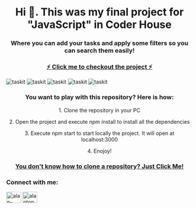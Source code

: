 
<h1 align="center">Hi 👋. This was my final project for "JavaScript" in Coder House</h1>
<h3 align="center">Where you can add your tasks and apply some filters so you can search them easily!</h3>

<a href="https://todo-app-indol-seven.vercel.app/" target="_blank"><h3 align="center">⚡ Click me to checkout the project ⚡</h3></a>

<img alt="taskit" src="https://i.postimg.cc/DwGc7Tm0/task-it5.jpg">
<img alt="taskit" src="https://i.postimg.cc/T12kPHFS/task-it4.jpg">
<img alt="taskit" src="https://i.postimg.cc/8kwKYNrV/task-it1.jpg">
<img alt="taskit" src="https://i.postimg.cc/fyH8Sfhb/task-it2.jpg">
<img alt="taskit" src="https://i.postimg.cc/4dQLsTLV/task-it3.jpg">

<h3 align="center">You want to play with this repository? Here is how: </h3>
<p align="center">1. Clone the repository in your PC </p>
<p align="center">2. Open the project and execute npm install to install all the dependencies </p>
<p align="center">3. Execute npm start to start locally the project. It will open at localhost:3000</p>
<p align="center">4. Enojoy!</p>

<a href="https://www.educative.io/answers/how-to-clone-a-git-repository-using-the-command-line" target="_blank"><h3 align="center">You don't know how to clone a repository? Just Click Me!</h3></a>

<h3 align="left">Connect with me:</h3>
<p align="left">
<a href="https://linkedin.com/in/alan-topczylo" target="_blank"><img align="center" src="https://raw.githubusercontent.com/rahuldkjain/github-profile-readme-generator/master/src/images/icons/Social/linked-in-alt.svg" alt="alan-topczylo" height="30" width="40" /></a>
<a href="https://instagram.com/alantopczylo" target="_blank"><img align="center" src="https://raw.githubusercontent.com/rahuldkjain/github-profile-readme-generator/master/src/images/icons/Social/instagram.svg" alt="alantopczylo" height="30" width="40" /></a>
</p>
